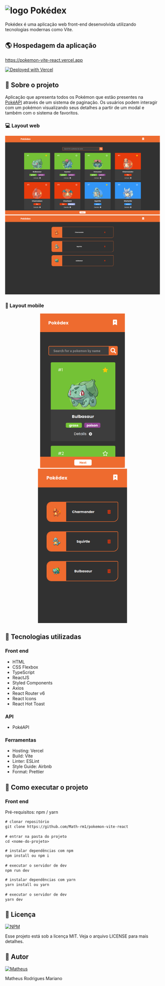 # <img height="50px" src="https://raw.githubusercontent.com/Math-rm1/pokemon-vite-react/main/public/assets/favicon.ico" alt="logo"> Pokédex

Pokédex é uma aplicação web front-end desenvolvida utilizando tecnologias modernas como Vite.

## :earth_americas: Hospedagem da aplicação

https://pokemon-vite-react.vercel.app

[![Deployed with Vercel](https://vercel.com/button)](https://pokemon-vite-react.vercel.app)

## :book: Sobre o projeto

Aplicação que apresenta todos os Pokémon que estão presentes na [PokéAPI](https://pokeapi.co) através de um sistema de paginação. Os usuários podem interagir com um pokémon visualizando seus detalhes a partir de um modal e também com o sistema de favoritos.

### :computer: Layout web
  <img alt="Web-01" src="https://github.com/Math-rm1/pokemon-vite-react/blob/main/src/img/web-pokedex.png"/>
  <img alt="Web-02" src="https://github.com/Math-rm1/pokemon-vite-react/blob/main/src/img/web2-pokedex.png"/>

### :iphone: Layout mobile
  <div align="center">
    <img height="500px" alt="Mobile 01" src="https://github.com/Math-rm1/pokemon-vite-react/blob/main/src/img/mob-pokemon.png"/> 
    <img height="500px" alt="Mobile 02" src="https://github.com/Math-rm1/pokemon-vite-react/blob/main/src/img/mob2-pokemon.png"/>
  </div>

## :rocket: Tecnologias utilizadas
### Front end
- HTML
- CSS Flexbox
- TypeScript
- ReactJS
- Styled Components
- Axios
- React Router v6
- React Icons
- React Hot Toast
### API
- PokéAPI
### Ferramentas
- Hosting: Vercel
- Build: Vite
- Linter: ESLint
- Style Guide: Airbnb
- Format: Prettier

## :wrench: Como executar o projeto

### Front end
Pré-requisitos: npm / yarn

```shell
# clonar repositório
git clone https://github.com/Math-rm1/pokemon-vite-react

# entrar na pasta do projeto 
cd <nome-do-projeto>
```

```shell
# instalar dependências com npm
npm install ou npm i

# executar o servidor de dev
npm run dev
```

```shell
# instalar dependências com yarn
yarn install ou yarn

# executar o servidor de dev
yarn dev
```

## :pencil: Licença

[![NPM](https://img.shields.io/npm/l/react)](https://github.com/Math-rm1/pokemon-vite-react/blob/main/LICENSE)

Esse projeto está sob a licença MIT. Veja o arquivo LICENSE para mais detalhes.

## :bust_in_silhouette: Autor

[![Matheus](https://img.shields.io/badge/linkedin%20-%230077B5.svg?&style=for-the-badge&logo=linkedin&logoColor=white)](https://www.linkedin.com/in/matheus-r-mariano)

Matheus Rodrigues Mariano

